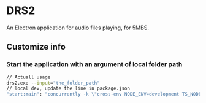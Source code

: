 # DRS2
An Electron application for audio files playing, for 5MBS.

## Customize info
### Start the application with an argument of local folder path
```bat
// Actuall usage
drs2.exe --input="the_folder_path"
// local dev, update the line in package.json
"start:main": "concurrently -k \"cross-env NODE_ENV=development TS_NODE_TRANSPILE_ONLY=true webpack --watch --config ./.erb/configs/webpack.config.main.dev.ts\" \"electronmon . --input=\"helloWorld\"  \"",

```

